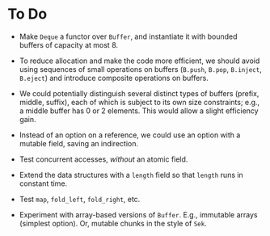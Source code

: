 # To Do

* Make `Deque` a functor over `Buffer`,
  and instantiate it with bounded buffers of capacity at most 8.

* To reduce allocation and make the code more efficient,
  we should avoid using sequences of small operations on buffers
  (`B.push`, `B.pop`, `B.inject`, `B.eject`)
  and introduce composite operations on buffers.

* We could potentially distinguish several distinct types of buffers
  (prefix, middle, suffix), each of which is subject to its own size
  constraints; e.g., a middle buffer has 0 or 2 elements. This would
  allow a slight efficiency gain.

* Instead of an option on a reference,
  we could use an option with a mutable field,
  saving an indirection.

* Test concurrent accesses, *without* an atomic field.

* Extend the data structures with a `length` field so that
  `length` runs in constant time.

* Test `map`, `fold_left`, `fold_right`, etc.

* Experiment with array-based versions of `Buffer`.
  E.g., immutable arrays (simplest option).
  Or, mutable chunks in the style of `Sek`.
